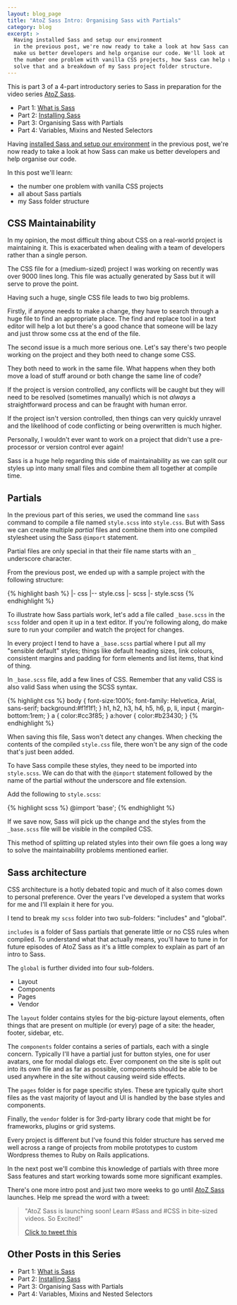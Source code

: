 ```yaml
---
layout: blog_page
title: "AtoZ Sass Intro: Organising Sass with Partials"
category: blog
excerpt: >
  Having installed Sass and setup our environment
  in the previous post, we're now ready to take a look at how Sass can
  make us better developers and help organise our code. We'll look at
  the number one problem with vanilla CSS projects, how Sass can help us
  solve that and a breakdown of my Sass project folder structure.
---
```


This is part 3 of a 4-part introductory series to Sass in preparation
for the video series [AtoZ Sass](http://www.atozsass.com).

* Part 1: [What is Sass](/blog/what-is-sass/)
* Part 2: [Installing Sass](/blog/installing-sass/)
* Part 3: Organising Sass with Partials
* Part 4: Variables, Mixins and Nested Selectors

Having [installed Sass and setup our environment](/blog/installing-sass)
in the previous post, we're now ready to take a look at how Sass can
make us better developers and help organise our code.

In this post we'll learn:

* the number one problem with vanilla CSS projects
* all about Sass partials
* my Sass folder structure 

## CSS Maintainability

In my opinion, the most difficult thing about CSS on a real-world
project is maintaining it. This is exacerbated when dealing with a team
of developers rather than a single person.

The CSS file for a (medium-sized) project I was working on recently was
over 9000 lines long. This file was actually generated by Sass but it
will serve to prove the point.

Having such a huge, single CSS file leads to two big problems.

Firstly, if anyone needs to make a change, they have to search through
a huge file to find an appropriate place. The find and replace tool in
a text editor will help a lot but there's a good chance that someone
will be lazy and just throw some css at the end of the file.

The second issue is a much more serious one. Let's say there's two
people working on the project and they both need to change some CSS. 

They both need to work in the same file. What happens when they both
move a load of stuff around or both change the same line of code?

If the project is version controlled, any conflicts will be caught but
they will need to be resolved (sometimes manually) which is not *always*
a straightforward process and can be fraught with human error. 

If the project isn't version controlled, then things can very quickly
unravel and the likelihood of code conflicting or being overwritten is
much higher.

Personally, I wouldn't ever want to work on a project that didn't use
a pre-processor or version control ever again!

Sass is a huge help regarding this side of maintainability as we can
split our styles up into many small files and combine them all together
at compile time.


## Partials

In the previous part of this series, we used the command line `sass`
command to compile a file named `style.scss` into `style.css`. But
with Sass we can create multiple *partial* files and combine them into
one compiled stylesheet using the Sass `@import` statement.

Partial files are only special in that their file name starts with an
`_` underscore character.

From the previous post, we ended up with a sample project with the
following structure:

{% highlight bash %}
|- css
   |-- style.css
|- scss
   |- style.scss
{% endhighlight %}

To illustrate how Sass partials work, let's add a file called
`_base.scss` in the `scss` folder and open it up in a text editor. If
you're following along, do make sure to run your compiler and watch the
project for changes.

In every project I tend to have a `_base.scss` partial where I put all
my "sensible default" styles; things like default heading sizes, link
colours, consistent margins and padding for form elements and list
items, that kind of thing.

In `_base.scss` file, add a few lines of CSS. Remember that any valid
CSS is also valid Sass when using the SCSS syntax.

{% highlight css %}
body {
	font-size:100%;
	font-family: Helvetica, Arial, sans-serif;
	background:#f1f1f1;
}
h1, h2, h3, h4, h5, h6, p, li, input {
	margin-bottom:1rem;
}
a {
	color:#cc3f85;
}
a:hover {
	color:#b23430;
}
{% endhighlight %}

When saving this file, Sass won't detect any changes.  When checking the
contents of the compiled `style.css` file, there won't be any sign of
the code that's just been added.

To have Sass compile these styles, they need to be imported into
`style.scss`.  We can do that with the `@import` statement followed by
the name of the partial *without* the underscore and file extension.

Add the following to `style.scss`:

{% highlight scss %}
	@import 'base';
{% endhighlight %}

If we save now, Sass will pick up the change and the styles from the
`_base.scss` file will be visible in the compiled CSS.

This method of splitting up related styles into their own file goes
a long way to solve the maintainability problems mentioned earlier.


## Sass architecture

CSS architecture is a hotly debated topic and much of it also comes down
to personal preference. Over the years I've developed a system that
works for me and I'll explain it here for you.

I tend to break my `scss` folder into two sub-folders: "includes"
and "global". 

`includes` is a folder of Sass partials that generate little
or no CSS rules when compiled. To understand what that actually means,
you'll have to tune in for future episodes of AtoZ Sass as it's a little
complex to explain as part of an intro to Sass.

The `global` is further divided into four sub-folders.

* Layout
* Components
* Pages
* Vendor

The `layout` folder contains styles for the big-picture layout elements,
often things that are present on multiple (or every) page of a site:
the header, footer, sidebar, etc.

The `components` folder contains a series of partials, each with
a single concern. Typically I'll have a partial just for button styles,
one for user avatars, one for modal dialogs etc. Ever component on the
site is split out into its own file and as far as possible, components
should be able to be used anywhere in the site without causing weird
side effects.

The `pages` folder is for page specific styles. These are typically
quite short files as the vast majority of layout and UI is handled by
the base styles and components. 

Finally, the `vendor` folder is for 3rd-party library code that might be
for frameworks, plugins or grid systems.

Every project is different but I've found this folder structure has
served me well across a range of projects from mobile prototypes to
custom Wordpress themes to Ruby on Rails applications.

In the next post we'll combine this knowledge of partials with three
more Sass features and start working towards some more significant examples.

There's one more intro post and just two more weeks to go until [AtoZ
Sass](http://www.atozsass.com) launches. Help me spread the word with
a tweet:

> "AtoZ Sass is launching soon! Learn #Sass and #CSS in bite-sized videos. So Excited!"
>
> [Click to tweet this](http://twitter.com/?status=AtoZ%20Sass%20is%20launching%20soon!%20Learn%20%23Sass%20and%20%23CSS%20in%20bite-sized%20videos%20So%20excited!%20http://www.atozsass.com)

## Other Posts in this Series

* Part 1: [What is Sass](/what-is-sass)
* Part 2: [Installing Sass](/installing-sass)
* Part 3: Organising Sass with Partials
* Part 4: Variables, Mixins and Nested Selectors
